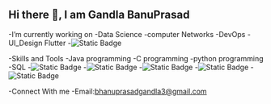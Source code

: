 ## Hi there 👋, I am Gandla BanuPrasad

 -I’m currently working on
        -Data Science
        -computer Networks
        -DevOps
        -UI_Design Flutter
        -![Static Badge](https://img.shields.io/badge/Github-black?style=flat-square&logo=github&logoColor=white&logoSize=auto)
        
-Skills and Tools
        -Java programming
        -C programming
        -python programming
        -SQL
        -![Static Badge](https://img.shields.io/badge/c-purple?style=flat&logo=c&logoColor=white&logoSize=auto)
        -![Static Badge](https://img.shields.io/badge/HTML-orange?style=social&logo=html5&logoColor=orange&logoSize=auto)
        -![Static Badge](https://img.shields.io/badge/css-blue?style=flat-square&logo=css&logoColor=white&logoSize=auto)
        -![Static Badge](https://img.shields.io/badge/Nodejs-green?style=for-the-badge&logo=nodedotjs&logoColor=white&logoSize=auto)
        -![Static Badge](https://img.shields.io/badge/R%20programming-lightblue?style=plastic&logo=rstudioide&logoColor=white&logoSize=auto)

-Connect With me
       -Email:bhanuprasadgandla3@gmail.com
